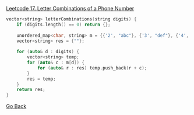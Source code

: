 [Leetcode 17. Letter Combinations of a Phone Number](https://leetcode.com/problems/letter-combinations-of-a-phone-number/)

```cpp
vector<string> letterCombinations(string digits) {
    if (digits.length() == 0) return {};
    
    unordered_map<char, string> m = {{'2', "abc"}, {'3', "def"}, {'4', "ghi"}, {'5', "jkl"}, {'6', "mno"}, {'7', "pqrs"}, {'8', "tuv"}, {'9', "wxyz"}};
    vector<string> res = {""};
    
    for (auto& d : digits) {
        vector<string> temp;
        for (auto& c : m[d]) {
            for (auto& r : res) temp.push_back(r + c);
        }
        res = temp;
    }
    return res;
}
```

[Go Back](tree/tree-traversal?id=exercises)
